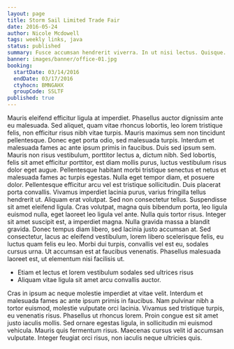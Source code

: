 ```yaml
---
layout: page
title: Storm Sail Limited Trade Fair
date: 2016-05-24
author: Nicole Mcdowell
tags: weekly links, java
status: published
summary: Fusce accumsan hendrerit viverra. In ut nisi lectus. Quisque.
banner: images/banner/office-01.jpg
booking:
  startDate: 03/14/2016
  endDate: 03/17/2016
  ctyhocn: BMNGAHX
  groupCode: SSLTF
published: true
---
```

Mauris eleifend efficitur ligula at imperdiet. Phasellus auctor dignissim ante eu malesuada. Sed aliquet, quam vitae rhoncus lobortis, leo lorem tristique felis, non efficitur risus nibh vitae turpis. Mauris maximus sem non tincidunt pellentesque. Donec eget porta odio, sed malesuada turpis. Interdum et malesuada fames ac ante ipsum primis in faucibus. Duis sed ipsum sem. Mauris non risus vestibulum, porttitor lectus a, dictum nibh. Sed lobortis, felis sit amet efficitur porttitor, est diam mollis purus, luctus vestibulum risus dolor eget augue. Pellentesque habitant morbi tristique senectus et netus et malesuada fames ac turpis egestas. Nulla eget tempor diam, et posuere dolor.
Pellentesque efficitur arcu vel est tristique sollicitudin. Duis placerat porta convallis. Vivamus imperdiet lacinia purus, varius fringilla tellus hendrerit ut. Aliquam erat volutpat. Sed non consectetur tellus. Suspendisse sit amet eleifend ligula. Cras volutpat, magna quis bibendum porta, leo ligula euismod nulla, eget laoreet leo ligula vel ante. Nulla quis tortor risus. Integer sit amet suscipit est, a imperdiet magna. Nulla gravida massa a blandit gravida. Donec tempus diam libero, sed lacinia justo accumsan at. Sed consectetur, lacus ac eleifend vestibulum, lorem libero scelerisque felis, eu luctus quam felis eu leo. Morbi dui turpis, convallis vel est eu, sodales cursus urna. Ut accumsan est at faucibus venenatis. Phasellus malesuada laoreet est, ut elementum nisi facilisis ut.

* Etiam et lectus et lorem vestibulum sodales sed ultrices risus
* Aliquam vitae ligula sit amet arcu convallis auctor.

Cras in ipsum ac neque molestie imperdiet at vitae velit. Interdum et malesuada fames ac ante ipsum primis in faucibus. Nam pulvinar nibh a tortor euismod, molestie vulputate orci lacinia. Vivamus sed tristique turpis, eu venenatis risus. Phasellus ut rhoncus lorem. Proin congue est sit amet justo iaculis mollis. Sed ornare egestas ligula, in sollicitudin mi euismod vehicula. Mauris quis fermentum risus. Maecenas cursus velit id accumsan vulputate. Integer feugiat orci risus, non iaculis neque ultricies quis.
